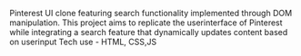 Pinterest UI clone featuring search functionality implemented through DOM manipulation. This project
aims to replicate the userinterface of Pinterest while integrating a search feature that dynamically updates
content based on userinput
Tech use - HTML, CSS,JS
